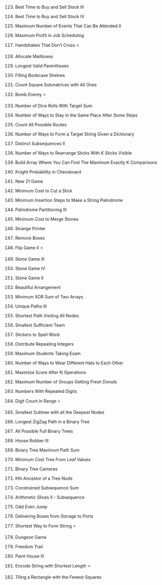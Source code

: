 123. Best Time to Buy and Sell Stock III

188. Best Time to Buy and Sell Stock IV

1751. Maximum Number of Events That Can Be Attended II

1235. Maximum Profit in Job Scheduling

1259. Handshakes That Don’t Cross ⭐

1478. Allocate Mailboxes

32. Longest Valid Parentheses

1105. Filling Bookcase Shelves

1277. Count Square Submatrices with All Ones

361. Bomb Enemy ⭐

1155. Number of Dice Rolls With Target Sum

1269. Number of Ways to Stay in the Same Place After Some Steps

1575. Count All Possible Routes

1639. Number of Ways to Form a Target String Given a Dictionary

940. Distinct Subsequences II

1866. Number of Ways to Rearrange Sticks With K Sticks Visible

1420. Build Array Where You Can Find The Maximum Exactly K Comparisons

688. Knight Probability in Chessboard

837. New 21 Game

1547. Minimum Cost to Cut a Stick

1312. Minimum Insertion Steps to Make a String Palindrome

1278. Palindrome Partitioning III

1000. Minimum Cost to Merge Stones

664. Strange Printer

546. Remove Boxes

294. Flip Game II ⭐

1406. Stone Game III

1510. Stone Game IV

1140. Stone Game II

526. Beautiful Arrangement

1879. Minimum XOR Sum of Two Arrays

980. Unique Paths III

847. Shortest Path Visiting All Nodes

1125. Smallest Sufficient Team

691. Stickers to Spell Word

1655. Distribute Repeating Integers

1349. Maximum Students Taking Exam

1434. Number of Ways to Wear Different Hats to Each Other

1799. Maximize Score After N Operations

1815. Maximum Number of Groups Getting Fresh Donuts

1012. Numbers With Repeated Digits

1067. Digit Count in Range ⭐

865. Smallest Subtree with all the Deepest Nodes

1372. Longest ZigZag Path in a Binary Tree

894. All Possible Full Binary Trees

337. House Robber III

124. Binary Tree Maximum Path Sum

1130. Minimum Cost Tree From Leaf Values

968. Binary Tree Cameras

1483. Kth Ancestor of a Tree Node

1425. Constrained Subsequence Sum

446. Arithmetic Slices II - Subsequence

975. Odd Even Jump

1687. Delivering Boxes from Storage to Ports

1055. Shortest Way to Form String ⭐

174. Dungeon Game

514. Freedom Trail

1473. Paint House III

471. Encode String with Shortest Length ⭐

1240. Tiling a Rectangle with the Fewest Squares
